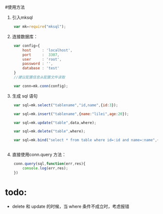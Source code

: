 #使用方法
1. 引入mksql
``` javascript
    var mk=require("mksql");
``` 
2. 连接数据库：
``` javascript
    var config={
        host     : 'localhost',
        port     :  3307,
        user     : 'root',
        password : '',
        database : 'test'
    }
    //建议配置信息从配置文件读取

    var conn=mk.conn(config);
```
3. 生成 sql 语句
``` javascript
    var sql=mk.select("tablename","id,name",{id:3});

    var sql=mk.insert("tablename",{name:"lilei",age:20});

    var sql=mk.update("table",data,where);

    var sql=mk.delete("table",where);

    var sql=mk.bind("select * from table where id=:id and name=:name",{id:3,name:"lilei"});
    
```
4. 直接使用conn.query 方法：
``` javascript
    conn.query(sql,function(err,res){
        console.log(err,res);
    })
```
# todo:
 * delete 和 update 的时候，当 where 条件不成立时，考虑报错
